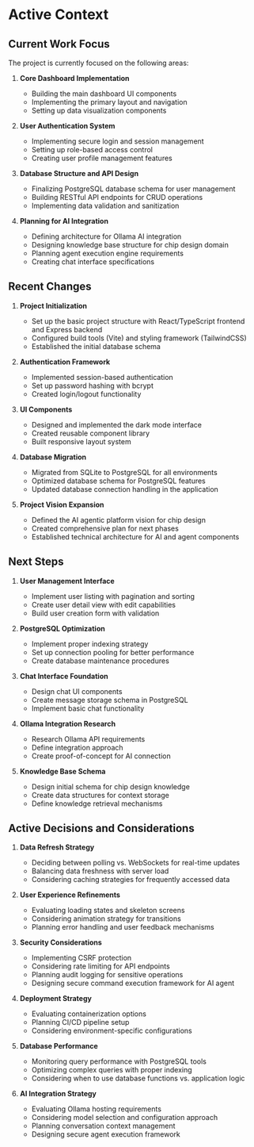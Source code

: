 # Active Context

## Current Work Focus

The project is currently focused on the following areas:

1. **Core Dashboard Implementation**
   - Building the main dashboard UI components
   - Implementing the primary layout and navigation
   - Setting up data visualization components

2. **User Authentication System**
   - Implementing secure login and session management
   - Setting up role-based access control
   - Creating user profile management features

3. **Database Structure and API Design**
   - Finalizing PostgreSQL database schema for user management
   - Building RESTful API endpoints for CRUD operations
   - Implementing data validation and sanitization

4. **Planning for AI Integration**
   - Defining architecture for Ollama AI integration
   - Designing knowledge base structure for chip design domain
   - Planning agent execution engine requirements
   - Creating chat interface specifications

## Recent Changes

1. **Project Initialization**
   - Set up the basic project structure with React/TypeScript frontend and Express backend
   - Configured build tools (Vite) and styling framework (TailwindCSS)
   - Established the initial database schema

2. **Authentication Framework**
   - Implemented session-based authentication
   - Set up password hashing with bcrypt
   - Created login/logout functionality

3. **UI Components**
   - Designed and implemented the dark mode interface
   - Created reusable component library
   - Built responsive layout system

4. **Database Migration**
   - Migrated from SQLite to PostgreSQL for all environments
   - Optimized database schema for PostgreSQL features
   - Updated database connection handling in the application

5. **Project Vision Expansion**
   - Defined the AI agentic platform vision for chip design
   - Created comprehensive plan for next phases
   - Established technical architecture for AI and agent components

## Next Steps

1. **User Management Interface**
   - Implement user listing with pagination and sorting
   - Create user detail view with edit capabilities
   - Build user creation form with validation

2. **PostgreSQL Optimization**
   - Implement proper indexing strategy
   - Set up connection pooling for better performance
   - Create database maintenance procedures

3. **Chat Interface Foundation**
   - Design chat UI components
   - Create message storage schema in PostgreSQL
   - Implement basic chat functionality

4. **Ollama Integration Research**
   - Research Ollama API requirements
   - Define integration approach
   - Create proof-of-concept for AI connection

5. **Knowledge Base Schema**
   - Design initial schema for chip design knowledge
   - Create data structures for context storage
   - Define knowledge retrieval mechanisms

## Active Decisions and Considerations

1. **Data Refresh Strategy**
   - Deciding between polling vs. WebSockets for real-time updates
   - Balancing data freshness with server load
   - Considering caching strategies for frequently accessed data

2. **User Experience Refinements**
   - Evaluating loading states and skeleton screens
   - Considering animation strategy for transitions
   - Planning error handling and user feedback mechanisms

3. **Security Considerations**
   - Implementing CSRF protection
   - Considering rate limiting for API endpoints
   - Planning audit logging for sensitive operations
   - Designing secure command execution framework for AI agent

4. **Deployment Strategy**
   - Evaluating containerization options
   - Planning CI/CD pipeline setup
   - Considering environment-specific configurations
   
5. **Database Performance**
   - Monitoring query performance with PostgreSQL tools
   - Optimizing complex queries with proper indexing
   - Considering when to use database functions vs. application logic

6. **AI Integration Strategy**
   - Evaluating Ollama hosting requirements
   - Considering model selection and configuration approach
   - Planning conversation context management
   - Designing secure agent execution framework 